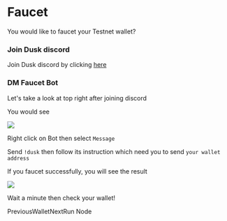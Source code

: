 # Faucet

You would like to faucet your Testnet wallet?

### Join Dusk discord <a href="#join-dusk-discord" id="join-dusk-discord"></a>

Join Dusk discord by clicking [here](https://discord.gg/dusknetwork)

### DM Faucet Bot <a href="#dm-faucet-bot" id="dm-faucet-bot"></a>

Let's take a look at top right after joining discord

You would see

![](https://docs.daningyn.xyz/\~gitbook/image?url=https%3A%2F%2F3757123888-files.gitbook.io%2F%7E%2Ffiles%2Fv0%2Fb%2Fgitbook-x-prod.appspot.com%2Fo%2Fspaces%252Ff9qd7vpO0PsmY4EQvGgS%252Fuploads%252F0QvC8k5HhbYFdHQTl14P%252FScreenshot%25202024-02-18%2520at%252022.26.58.png%3Falt%3Dmedia%26token%3D2d44dee8-0dd4-4fa9-8f42-1bc6d1ff7385\&width=768\&dpr=4\&quality=100\&sign=9a7f915e\&sv=1)

Right click on Bot then select `Message`

Send `!dusk` then follow its instruction which need you to send `your wallet address`

If you faucet successfully, you will see the result

![](https://docs.daningyn.xyz/\~gitbook/image?url=https%3A%2F%2F3757123888-files.gitbook.io%2F%7E%2Ffiles%2Fv0%2Fb%2Fgitbook-x-prod.appspot.com%2Fo%2Fspaces%252Ff9qd7vpO0PsmY4EQvGgS%252Fuploads%252FiLe5CeCKzGkEvN4dInK8%252FScreenshot%25202024-02-18%2520at%252022.14.35.png%3Falt%3Dmedia%26token%3D639d4315-c629-48b6-b547-b2c8d1a18c29\&width=768\&dpr=4\&quality=100\&sign=f228cc40\&sv=1)

Wait a minute then check your wallet!

PreviousWalletNextRun Node

